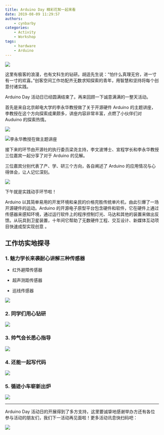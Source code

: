 ```yaml
---
title: Arduino Day 精彩花絮一起来看
date: 2019-08-09 11:29:57
authors:
    - cynbarby
categories:
    - Activity
    - Workshop
tags:
    - hardware
    - Arduino
---
```


![](Arduino-day-2019-summary/18xho9baryy.png)

这里有极客的浪漫，也有文科生的钻研。胡适先生说：“怕什么真理无穷，进一寸有一寸的欢喜。”创客空间工作坊配齐无数求知探索的青年，用智慧和坚持将每个创意付诸实践。

Arduino Day 活动日已经圆满结束了。再来回顾一下诚意满满的一整天活动。

<!-- more -->

首先是来自北京邮电大学的李永华教授做了关于开源硬件 Arduino 的主题讲座，李教授在这个方向探索成果颇多，讲座内容非常丰富，点燃了小伙伴们对 Auduino 的探索热情。

![](Arduino-day-2019-summary/2t7ea1t0i2k.png)

![李永华教授在做主题讲座](Arduino-day-2019-summary/22869qsame1.png)

接下来的环节由开源社的执行委员梁尧主持，李文波博士、宣程学长和李永华教授三位嘉宾一起分享了对于 Arduino 的见解。

三位嘉宾分别代表了产、学、研三个方向，各自阐述了 Arduino 的应用情况与心得体会，让人记忆深刻。

![](Arduino-day-2019-summary/29tvwf30u7d.png)

下午就是实践动手环节啦！

Arduino 以其简单易用的开发环境和亲民的价格完胜传统单片机，由此引爆了一场开源硬件的运动。Arduino 的开源电子原型平台包含硬件和软件，它在硬件上通过传感器来感知环境，通过运行软件上的程序控制灯光、马达和其他的装置来做出反馈。从玩具到卫星装置，十年间它帮助了无数硬件工程、交互设计、新媒体互动项目快速成型实现创意 。

## 工作坊实地探寻

### 1. 魅力学长来袭耐心讲解三种传感器

-   红外避障传感器

-   超声测距传感器

-   巡线传感器

![](Arduino-day-2019-summary/wrk9yov06l.png)

### 2. 同学们用心钻研

![](Arduino-day-2019-summary/2g50sk4ms87.png)

### 3. 帅气会长悉心指导

![](Arduino-day-2019-summary/8447a1vp5l.png)

### 4. 还能一起写代码

![](Arduino-day-2019-summary/9r1wfp5hog0.png)

### 5. 循迹小车崭新出炉

![](Arduino-day-2019-summary/baadvbqqtf4.png)

---

Arduino Day 活动日的开展得到了多方支持，这里要诚挚地感谢举办方还有各位参与活动的朋友们，我们下一活动再见面啦！更多活动讯息快扫码吧：

![](Arduino-day-2019-summary/2b5074e8jpo.png)
